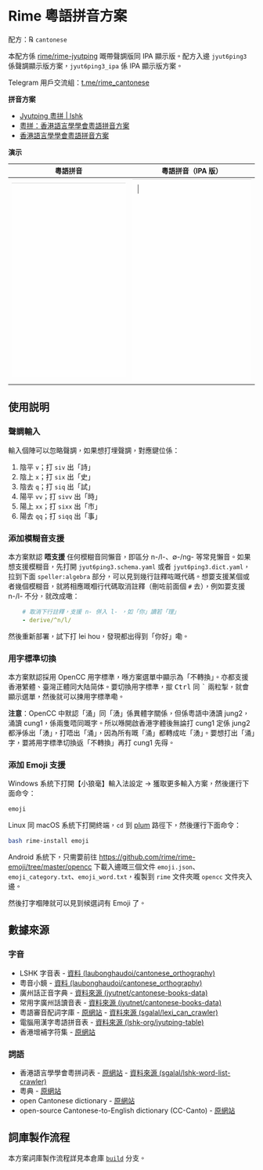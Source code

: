 <div lang="yue-HK">

# Rime 粵語拼音方案

配方：℞ `cantonese`

本配方係 [rime/rime-jyutping](https://github.com/rime/rime-jyutping) 嘅帶聲調版同 IPA 顯示版。配方入邊 `jyut6ping3` 係聲調顯示版方案，`jyut6ping3_ipa` 係 IPA 顯示版方案。

Telegram 用戶交流組：[t.me/rime_cantonese](https://t.me/rime_cantonese)

**拼音方案**

- [Jyutping 粵拼 | lshk](https://www.lshk.org/jyutping)
- [粵拼：香港語言學學會粵語拼音方案](https://www.jyutping.org/jyutping/)
- [香港語言學學會粵語拼音方案](https://zh.wikipedia.org/wiki/香港語言學學會粵語拼音方案)

**演示**

| 粵語拼音                   | 粵語拼音（IPA 版）        |
| -------------------------- | ------------------------- |
| ![示例 1](./demo/tone.gif) | ![示例 2](./demo/ipa.gif) |

## 使用説明

### 聲調輸入

輸入個陣可以忽略聲調，如果想打埋聲調，對應鍵位係：

1. 陰平 `v`；打 `siv` 出「詩」
2. 陰上 `x`；打 `six` 出「史」
3. 陰去 `q`；打 `siq` 出「試」
4. 陽平 `vv`；打 `sivv` 出「時」
5. 陽上 `xx`；打 `sixx` 出「市」
6. 陽去 `qq`；打 `siqq` 出「事」

### 添加模糊音支援

本方案默認 **唔支援** 任何模糊音同懶音，即區分 n-/l-、&empty;-/ng- 等常見懶音。如果想支援模糊音，先打開 `jyut6ping3.schema.yaml` 或者 `jyut6ping3.dict.yaml`，拉到下面 `speller:algebra` 部分，可以見到幾行註釋咗嘅代碼。想要支援某個或者幾個模糊音，就將相應嘅嗰行代碼取消註釋（刪咗前面個 `#` 去），例如要支援 n-/l- 不分，就改成噉：

```yaml
    # 取消下行註釋，支援 n- 併入 l- ，如「你」讀若「理」
    - derive/^n/l/
```

然後重新部署，試下打 lei hou，發現都出得到「你好」嘞。

### 用字標準切換

本方案默認採用 OpenCC 用字標準，喺方案選單中顯示為「不轉換」。亦都支援香港繁體、臺灣正體同大陆简体。要切換用字標準，撳 <kbd>Ctrl</kbd> 同 <kbd>`</kbd> 兩粒掣，就會顯示選單，然後就可以揀用字標準嘞。

**注意**：OpenCC 中默認「涌」同「湧」係異體字關係，但係粵語中湧讀 jung2，涌讀 cung1，係兩隻唔同嘅字。所以喺開啟香港字體後無論打 cung1 定係 jung2 都淨係出「湧」，打唔出「涌」，因為所有嘅「涌」都轉成咗「湧」。要想打出「涌」字，要將用字標準切換返「不轉換」再打 cung1 先得。

### 添加 Emoji 支援

Windows 系統下打開【小狼毫】輸入法設定 -> 獲取更多輸入方案，然後運行下面命令：

```bash
emoji
```

Linux 同 macOS 系統下打開終端，`cd` 到 [plum](https://github.com/rime/plum) 路徑下，然後運行下面命令：

```bash
bash rime-install emoji
```

Android 系統下，只需要前往 <https://github.com/rime/rime-emoji/tree/master/opencc> 下載入邊嘅三個文件 `emoji.json`、`emoji_category.txt`、`emoji_word.txt`，複製到 `rime` 文件夾嘅 `opencc` 文件夾入邊。

然後打字嗰陣就可以見到候選詞有 Emoji 了。

## 數據來源

### 字音

- LSHK 字音表 - [資料 (laubonghaudoi/cantonese_orthography)](https://github.com/laubonghaudoi/cantonese_orthography/blob/master/LSHK%20Jyutping%20-%20Char%20-%20JP.csv)
- 粵音小鏡 - [資料 (laubonghaudoi/cantonese_orthography)](https://github.com/laubonghaudoi/cantonese_orthography/blob/master/%E7%B2%B5%E9%9F%B3%E5%B0%8F%E9%8F%A1(20160723).xls)
- 廣州話正音字典 - [資料來源 (jyutnet/cantonese-books-data)](https://github.com/jyutnet/cantonese-books-data/tree/master/2004_%E5%BB%A3%E5%B7%9E%E8%A9%B1%E6%AD%A3%E9%9F%B3%E5%AD%97%E5%85%B8)
- 常用字廣州話讀音表 - [資料來源 (jyutnet/cantonese-books-data)](https://github.com/jyutnet/cantonese-books-data/tree/master/1992_%E5%B8%B8%E7%94%A8%E5%AD%97%E5%BB%A3%E5%B7%9E%E8%A9%B1%E8%AE%80%E9%9F%B3%E8%A1%A8)
- 粵語審音配詞字庫 - [原網站](https://humanum.arts.cuhk.edu.hk/Lexis/lexi-can/) - [資料來源 (sgalal/lexi_can_crawler)](https://github.com/sgalal/lexi_can_crawler)
- 電腦用漢字粵語拼音表 - [資料來源 (lshk-org/jyutping-table)](https://github.com/lshk-org/jyutping-table)
- 香港增補字符集 - [原網站](https://www.ogcio.gov.hk/tc/our_work/business/tech_promotion/ccli/hkscs/)

### 詞語

- 香港語言學學會粵拼詞表 - [原網站](https://corpus.eduhk.hk/JPwordlist/) - [資料來源 (sgalal/lshk-word-list-crawler)](https://github.com/sgalal/lshk-word-list-crawler)
- 粵典 - [原網站](https://words.hk/)
- open Cantonese dictionary - [原網站](http://kaifangcidian.com/han/yue)
- open-source Cantonese-to-English dictionary (CC-Canto) - [原網站](http://www.cccanto.org/)

## 詞庫製作流程

本方案詞庫製作流程詳見本倉庫 [`build`](https://github.com/sgalal/rime-cantonese/tree/build) 分支。

</div>

